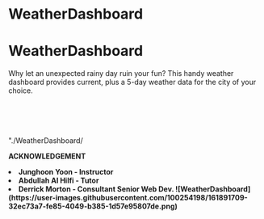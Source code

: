 # WeatherDashboard

# WeatherDashboard

Why let an unexpected rainy day ruin your fun?  This handy weather dashboard provides current, plus a 5-day weather data for the city of your choice. 

<br>
<br>
<br>
<br>

<link>"./WeatherDashboard/


<B>ACKNOWLEDGEMENT 
<LI> Junghoon Yoon - Instructor 
<Li> Abdullah Al Hilfi - Tutor
<li> Derrick Morton - Consultant Senior Web Dev. 
![WeatherDashboard](https://user-images.githubusercontent.com/100254198/161891709-32ec73a7-fe85-4049-b385-1d57e95807de.png)
